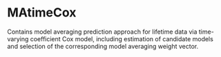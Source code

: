# MAtimeCox

Contains model averaging prediction approach for lifetime data via time-varying coefficient Cox model, including estimation of candidate models and selection of the corresponding model averaging weight vector.
